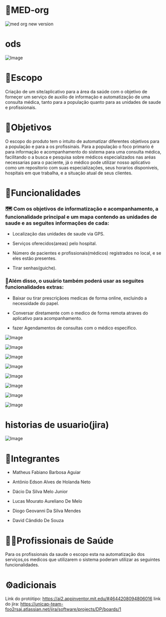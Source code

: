 # 🏥MED-org
 

![med org new version](https://github.com/user-attachments/assets/c8dfc841-4206-4ea3-8bee-9a7e3ed112aa)


# ods

![Image](https://github.com/user-attachments/assets/db1224ff-5194-4bdd-a190-4941f18e0d48)



# 📓Escopo

Criação de um site/aplicativo para a área da saúde com o objetivo de forneçer um serviço de auxilio de informação e automatização de uma consulta médica, tanto para a população quanto para as unidades de saude e profissionais.


# 🎯Objetivos

O escopo do produto tem o intuito de automatizar diferentes objetivos para a população e para a os profissinais. Para a população o foco primario é para informação e acompanhamento do sistema para uma consulta médica, facilitando o a busca e pesquisa sobre médicos especializados nas aréas necessarias para o paciente, já o médico pode utilizar nosso aplicativo como um repositorio com suas especializações, seus horarios disponiveis, hospitais em que trabalha, e a situação atual de seus clientes.



# 📱Funcionalidades
### 🗺️ Com os objetivos de informatização e acompanhamento, a funcionalidade principal e um mapa contendo as unidades de saude e as seguites informações de cada:

- Localização das unidades de saude via GPS.

- Serviços oferecidos(areas) pelo hospital.

- Número de pacientes e profissionais(médicos) registrados no local, e se eles estão presentes.

- Tirar senhas(guiche).

### 📔Além disso, o usuário também poderá usar as seguites funcionalidades extras:

- Baixar ou tirar prescriçãoes medicas de forma online, excluindo a necessidade do papel.

- Conversar diretamente com o medico de forma remota atraves do aplicativo para acompanhamento.

- fazer Agendamentos de consultas com o médico especifico.

  





![Image](https://github.com/user-attachments/assets/bccde0ac-e5f6-45ae-84ea-d16a6f191757)




![Image](https://github.com/user-attachments/assets/8fc7390f-cf0b-44d7-8c2f-907ae258ff71)





![Image](https://github.com/user-attachments/assets/0cb473e8-e4ef-4f82-b8eb-0bde51a9490e)


![Image](https://github.com/user-attachments/assets/1bc0f86f-2fb6-40fe-b964-7603d43c6550)

![Image](https://github.com/user-attachments/assets/7d8cdb8b-1796-4050-a055-a8b082abbf2a)


![Image](https://github.com/user-attachments/assets/76d4b8f5-89f7-4d03-9d12-3ac3894610be)





![Image](https://github.com/user-attachments/assets/9d9f5351-7d95-4bc6-a433-1d0e9cd15014)



![Image](https://github.com/user-attachments/assets/3e82277a-505b-4f46-8c55-d47318d8d763)


# historias de usuario(jira)

![Image](https://github.com/user-attachments/assets/d1abc3a9-decf-4c6e-b5c9-1370c51a4cb9)


# 🤝Integrantes 

- Matheus Fabiano Barbosa Aguiar

- Antônio Edson Alves de Holanda Neto

- Dácio Da Silva Melo Junior

- Lucas Mourato Aureliano De Melo

- Diogo Geovanni Da Silva Mendes

- David Cândido De Souza    


# 👨‍⚕️Profissionais de Saúde
Para os profissionais da saude o escopo esta na automatização dos serviços,os medicos que utilizarem o sistema poderam utilizar as seguintes funcionalidades.

# ⚙️adicionais
Link do protótipo:
https://ai2.appinventor.mit.edu/#4644208094806016
link do jira:
https://unicap-team-foo2rsaj.atlassian.net/jira/software/projects/DP/boards/1






